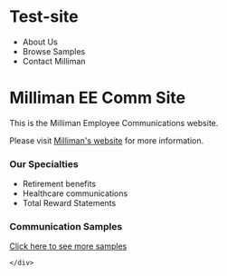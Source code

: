 Test-site
=========
<div class="nav">
	<div class="container">
  <ul>
  	<li>About Us</li>
  	<li>Browse Samples</li>
  	<li>Contact Milliman</li>
  </ul>
 </div>
</div>


<div class="intro">
	<div class="container">
	<h1>Milliman EE Comm Site</h1>
		<p>This is the Milliman Employee Communications website.</p>
		<p>Please visit <a href="http://us.milliman.com/">Milliman's website</a> for more information.</p>
	</div>
</div>

<div class="main page">
	<div class="container">

<div>
	<h3>Our Specialties</h3>
		<ul>
			<li>Retirement benefits</li>
			<li>Healthcare communications</li>
			<li>Total Reward Statements</li>
		</ul>
</div>

<div>
	<h3>Communication Samples</h3>
		<p>
			<a href="#">Click here to see more samples</a>
		</p>
</div>

	</div>
</div>
